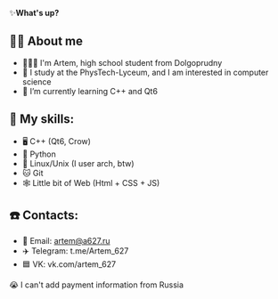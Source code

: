 ✨**What's up?**

## 👨🏻 About me
- 👨🏻‍💻 I'm Artem, high school student from Dolgoprudny
- 🏫 I study at the PhysTech-Lyceum, and I am interested in computer science
- 🌱 I’m currently learning C++ and Qt6
## 🧩 My skills:
  - 🖥️ C++ (Qt6, Crow)
  - 🐍 Python
  - 🐧 Linux/Unix (I user arch, btw)
  - 🐱 Git
  - 🕸️ Little bit of Web (Html + CSS + JS)
## ☎️ Contacts:
  - 📧 Email: artem@a627.ru
  - ✈️ Telegram: t.me/Artem_627
  - 🟦 VK: vk.com/artem_627

😭 I can't add payment information from Russia
